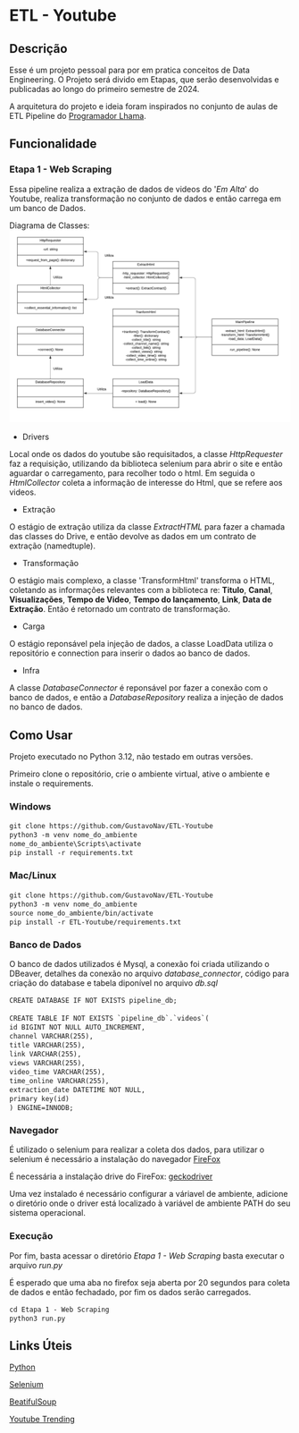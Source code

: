 # ETL - Youtube

## Descrição
Esse é um projeto pessoal para por em pratica conceitos de Data Engineering.
O Projeto será divido em Etapas, que serão desenvolvidas e publicadas ao longo do primeiro semestre de 2024.

A arquitetura do projeto e ideia foram inspirados no conjunto de aulas de ETL Pipeline do [Programador Lhama](https://www.youtube.com/watch?v=D5mwXMMA0e0&list=PLAgbpJQADBGLuI1oR39tVfELOEZJSSbxQ).

## Funcionalidade
### Etapa 1 - Web Scraping
Essa pipeline realiza a extração de dados de videos do '*Em Alta*' do Youtube, realiza transformação no conjunto de dados e então carrega em um banco de Dados.

Diagrama de Classes:
![alt text](<Etapa 1 - Web Scraping/Diagrama_de_classes_Etapa1.png>)

* Drivers

Local onde os dados do youtube são requisitados, a classe *HttpRequester* faz a requisição, utilizando da biblioteca selenium para abrir o site e então aguardar o carregamento, para recolher todo o html. Em seguida o *HtmlCollector* coleta a informação de interesse do Html, que se refere aos videos.

* Extração

O estágio de extração utiliza da classe *ExtractHTML* para fazer a chamada das classes do Drive, e então devolve as dados em um contrato de extração (namedtuple).

* Transformação

O estágio mais complexo, a classe 'TransformHtml' transforma o HTML, coletando as informações relevantes com a biblioteca re: **Titulo**, **Canal**, **Visualizações**, **Tempo de Video**, **Tempo do lançamento**, **Link**, **Data de Extração**. Então é retornado um contrato de transformação.  

* Carga

O estágio reponsável pela injeção de dados, a classe LoadData utiliza o repositório e connection para inserir o dados ao banco de dados.

* Infra

A classe *DatabaseConnector* é reponsável por fazer a conexão com o banco de dados, e então a *DatabaseRepository* realiza a injeção de dados no banco de dados.

## Como Usar
Projeto executado no Python 3.12, não testado em outras versões.

Primeiro clone o repositório, crie o ambiente virtual, ative o ambiente e instale o requirements.
### Windows

```
git clone https://github.com/GustavoNav/ETL-Youtube
python3 -m venv nome_do_ambiente
nome_do_ambiente\Scripts\activate
pip install -r requirements.txt
```
### Mac/Linux

```
git clone https://github.com/GustavoNav/ETL-Youtube
python3 -m venv nome_do_ambiente
source nome_do_ambiente/bin/activate
pip install -r ETL-Youtube/requirements.txt
```

### Banco de Dados
O banco de dados utilizados é Mysql, a conexão foi criada utilizando o DBeaver, detalhes da conexão no arquivo *database_connector*, código para criação do database e tabela diponível no arquivo *db.sql*
```
CREATE DATABASE IF NOT EXISTS pipeline_db;

CREATE TABLE IF NOT EXISTS `pipeline_db`.`videos`(
id BIGINT NOT NULL AUTO_INCREMENT,
channel VARCHAR(255),
title VARCHAR(255),
link VARCHAR(255),
views VARCHAR(255),
video_time VARCHAR(255),
time_online VARCHAR(255),
extraction_date DATETIME NOT NULL,
primary key(id)
) ENGINE=INNODB;
```

### Navegador
É utilizado o selenium para realizar a coleta dos dados, para utilizar o selenium é necessário a instalação do navegador [FireFox](https://www.mozilla.org/en-US/firefox/new/)

É necessária a instalação drive do FireFox: [geckodriver](https://github.com/mozilla/geckodriver/releases)

Uma vez instalado é necessário configurar a váriavel de ambiente, adicione o diretório onde o driver está localizado à variável de ambiente PATH do seu sistema operacional.

### Execução
Por fim, basta acessar o diretório *Etapa 1 - Web Scraping* basta executar o arquivo *run.py*

É esperado que uma aba no firefox seja aberta por 20 segundos para coleta de dados e então fechadado, por fim os dados serão carregados.

```
cd Etapa 1 - Web Scraping
python3 run.py
```

## Links Úteis 
[Python](https://www.python.org/)

[Selenium](https://www.selenium.dev/)

[BeatifulSoup](https://beautiful-soup-4.readthedocs.io/en/latest/)

[Youtube Trending](https://www.youtube.com/feed/trending)
